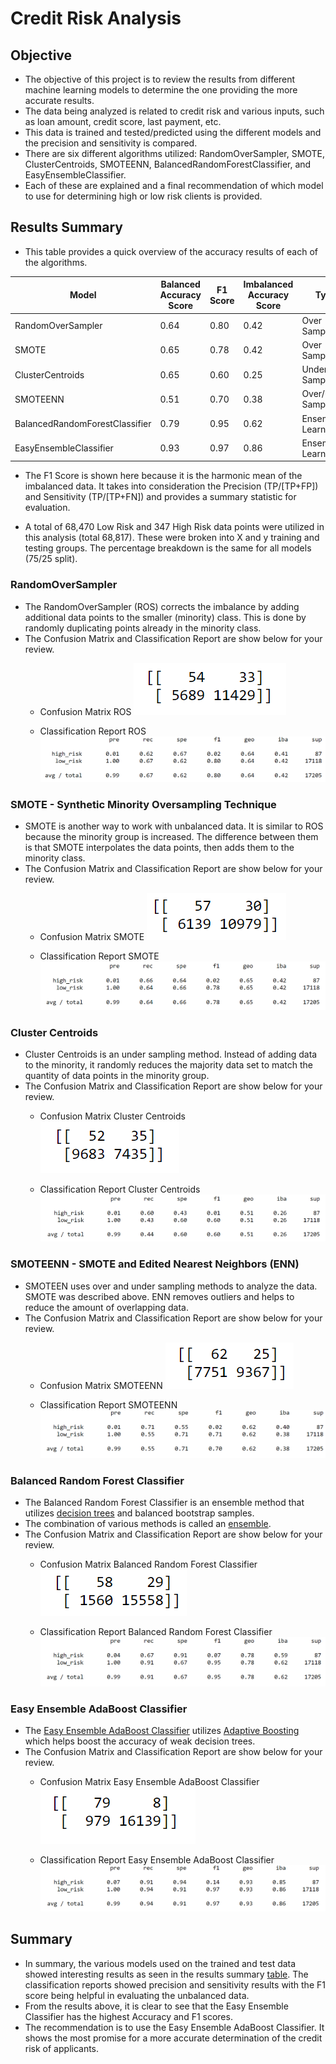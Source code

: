 # Credit Risk Analysis

## Objective
* The objective of this project is to review the results from different machine learning models to determine the one providing the more accurate results.
* The data being analyzed is related to credit risk and various inputs, such as loan amount, credit score, last payment, etc.
* This data is trained and tested/predicted using the different models and the precision and sensitivity is compared.
* There are six different algorithms utilized: RandomOverSampler, SMOTE, ClusterCentroids, SMOTEENN, BalancedRandomForestClassifier, and EasyEnsembleClassifier.
* Each of these are explained and a final recommendation of which model to use for determining high or low risk clients is provided. 

## Results Summary
* This table provides a quick overview of the accuracy results of each of the algorithms.

| Model                          | Balanced Accuracy Score   | F1 Score   | Imbalanced Accuracy Score   | Type                | 
| -----------                    | -------------------       | --------   | -------------------         | ---------------     | 
| RandomOverSampler              | 0.64                      | 0.80       | 0.42                        | Over Sampling       |
| SMOTE                          | 0.65                      | 0.78       | 0.42                        | Over Sampling       |  
| ClusterCentroids               | 0.65                      | 0.60       | 0.25                        | Under Sampling      |
| SMOTEENN                       | 0.51                      | 0.70       | 0.38                        | Over/Under Sampling |
| BalancedRandomForestClassifier | 0.79                      | 0.95       | 0.62                        | Ensemble Learners   |
| EasyEnsembleClassifier         | 0.93                      | 0.97       | 0.86                        | Ensemble Learners   |

* The F1 Score is shown here because it is the harmonic mean of the imbalanced data. It takes into consideration the Precision (TP/[TP+FP]) and Sensitivity (TP/[TP+FN]) and provides a summary statistic for evaluation. 

* A total of 68,470 Low Risk and 347 High Risk data points were utilized in this analysis (total 68,817). These were broken into X and y training and testing groups. The percentage breakdown is the same for all models (75/25 split). 

### RandomOverSampler

* The RandomOverSampler (ROS) corrects the imbalance by adding additional data points to the smaller (minority) class. This is done by randomly duplicating points already in the minority class.
* The Confusion Matrix and Classification Report are show below for your review.
	* Confusion Matrix ROS
![Confusion Matrix ROS](https://github.com/summerstime/Credit_Risk_Analysis/blob/main/Images/ROSconfusionMatrix.png)

	* Classification Report ROS
![Classification Report ROS](https://github.com/summerstime/Credit_Risk_Analysis/blob/main/Images/ROSclassReport.png)

### SMOTE - Synthetic Minority Oversampling Technique
* SMOTE is another way to work with unbalanced data. It is similar to ROS because the minority group is increased. The difference between them is that SMOTE interpolates the data points, then adds them to the minority class.
* The Confusion Matrix and Classification Report are show below for your review.
	* Confusion Matrix SMOTE
![Confusion Matrix SMOTE](https://github.com/summerstime/Credit_Risk_Analysis/blob/main/Images/SMOTEconfusionMatrix.png)

	* Classification Report SMOTE
![Classification Report SMOTE](https://github.com/summerstime/Credit_Risk_Analysis/blob/main/Images/SMOTEclassReport.png)

### Cluster Centroids
* Cluster Centroids is an under sampling method. Instead of adding data to the minority, it randomly reduces the majority data set to match the quantity of data points in the minority group.
* The Confusion Matrix and Classification Report are show below for your review.
	* Confusion Matrix Cluster Centroids
![Confusion Matrix Cluster Centroids](https://github.com/summerstime/Credit_Risk_Analysis/blob/main/Images/CCconfusionMatrix.png)

	* Classification Report Cluster Centroids
![Classification Report Cluster Centroids](https://github.com/summerstime/Credit_Risk_Analysis/blob/main/Images/CCclassReport.png)

### SMOTEENN - SMOTE and Edited Nearest Neighbors (ENN)
* SMOTEEN uses over and under sampling methods to analyze the data. SMOTE was described above. ENN removes outliers and helps to reduce the amount of overlapping data.
* The Confusion Matrix and Classification Report are show below for your review.
	* Confusion Matrix SMOTEENN
![Confusion Matrix SMOTEENN](https://github.com/summerstime/Credit_Risk_Analysis/blob/main/Images/SMOTEENNconfusionMatrix.png)

	* Classification Report SMOTEENN
![Classification Report SMOTEENN](https://github.com/summerstime/Credit_Risk_Analysis/blob/main/Images/SMOTEENNclassReport.png)

### Balanced Random Forest Classifier 
* The Balanced Random Forest Classifier is an ensemble method that utilizes [decision trees](https://towardsdatascience.com/decision-trees-in-machine-learning-641b9c4e8052) and balanced bootstrap samples.
* The combination of various methods is called an [ensemble](https://towardsdatascience.com/ensemble-methods-in-machine-learning-what-are-they-and-why-use-them-68ec3f9fef5f).
* The Confusion Matrix and Classification Report are show below for your review.
	* Confusion Matrix Balanced Random Forest Classifier
![Confusion Matrix Balanced Random Forest Classifier](https://github.com/summerstime/Credit_Risk_Analysis/blob/main/Images/FORESTconfusionMatrix.png)

	* Classification Report Balanced Random Forest Classifier
![Classification Report Balanced Random Forest Classifier](https://github.com/summerstime/Credit_Risk_Analysis/blob/main/Images/FORESTclassReport.png)


### Easy Ensemble AdaBoost Classifier 
* The [Easy Ensemble AdaBoost Classifier](http://restanalytics.com/2020-03-29-Machine-Learning-With-Imbalanced-Target-Class-Datasets/) utilizes [Adaptive Boosting](https://machinelearningmastery.com/boosting-and-adaboost-for-machine-learning/) which helps boost the accuracy of weak decision trees.
* The Confusion Matrix and Classification Report are show below for your review.
	* Confusion Matrix Easy Ensemble AdaBoost Classifier
![Confusion Matrix Easy Ensemble AdaBoost Classifier](https://github.com/summerstime/Credit_Risk_Analysis/blob/main/Images/EASYconfusionMatrix.png)

	* Classification Report Easy Ensemble AdaBoost Classifier
![Classification Report Easy Ensemble AdaBoost Classifier](https://github.com/summerstime/Credit_Risk_Analysis/blob/main/Images/EASYclassReport.png)

## Summary
* In summary, the various models used on the trained and test data showed interesting results as seen in the results summary [table](#results-summary). The classification reports showed precision and sensitivity results with the F1 score being helpful in evaluating the unbalanced data.
* From the results above, it is clear to see that the Easy Ensemble Classifier has the highest Accuracy and F1 scores.
* The recommendation is to use the Easy Ensemble AdaBoost Classifier. It shows the most promise for a more accurate determination of the credit risk of applicants.


